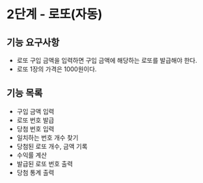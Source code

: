 2단계 - 로또(자동)
===

기능 요구사항
---
- 로또 구입 금액을 입력하면 구입 금액에 해당하는 로또를 발급해야 한다.
- 로또 1장의 가격은 1000원이다.

기능 목록
---
- 구입 금액 입력
- 로또 번호 발급
- 당첨 번호 입력
- 일치하는 번호 개수 찾기
- 당첨된 로또 개수, 금액 기록
- 수익률 계산
- 발급된 로또 번호 출력
- 당첨 통계 출력